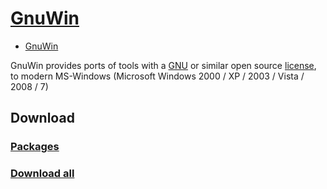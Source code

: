 # [GnuWin](http://gnuwin32.sourceforge.net/)

- [GnuWin](#gnuwin)

GnuWin provides ports of tools with a [GNU](http://www.gnu.org/) or similar open source [license](http://gnuwin32.sourceforge.net/license.html), to modern MS-Windows (Microsoft Windows 2000 / XP / 2003 / Vista / 2008 / 7)

## Download

### [Packages](http://gnuwin32.sourceforge.net/packages.html)

### [Download all](http://getgnuwin32.sourceforge.net/)
